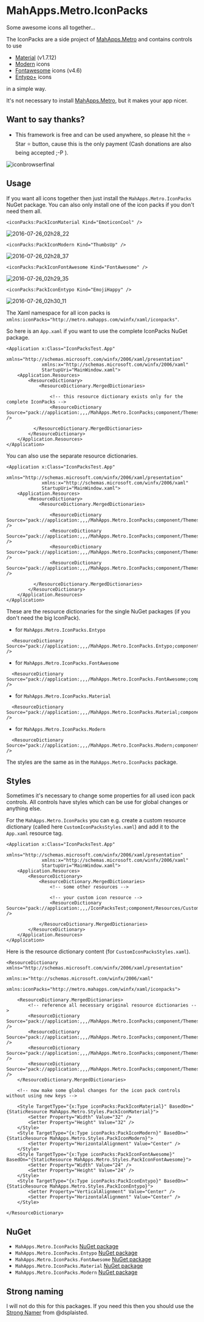 # MahApps.Metro.IconPacks

Some awesome icons all together...

The IconPacks are a side project of [MahApps.Metro](https://github.com/MahApps/MahApps.Metro) and contains controls to use
- [Material](https://materialdesignicons.com/) (v1.7.12)
- [Modern](http://modernuiicons.com/) icons
- [Fontawesome](http://fontawesome.io/icons/) icons (v4.6)
- [Entypo+](http://www.entypo.com/) icons

in a simple way.

It's not necessary to install [MahApps.Metro](https://github.com/MahApps/MahApps.Metro), but it makes your app nicer.

## Want to say thanks?

+ This framework is free and can be used anywhere, so please hit the :star: Star :star: button, cause this is the only payment (Cash donations are also being accepted ;-P ).

![iconbrowserfinal](https://cloud.githubusercontent.com/assets/658431/18764958/ec20dd3e-8113-11e6-8793-b012eaec2302.gif)

## Usage

If you want all icons together then just install the `MahApps.Metro.IconPacks` NuGet package. You can also only install one of the icon packs if you don't need them all.

```xaml
<iconPacks:PackIconMaterial Kind="EmoticonCool" />
```
![2016-07-26_02h28_22](https://cloud.githubusercontent.com/assets/658431/17122168/71270be8-52d9-11e6-89a2-d670bd72aabb.png)

```xaml
<iconPacks:PackIconModern Kind="ThumbsUp" />
```
![2016-07-26_02h28_37](https://cloud.githubusercontent.com/assets/658431/17122171/729eb156-52d9-11e6-8baf-12345ddb9262.png)

```xaml
<iconPacks:PackIconFontAwesome Kind="FontAwesome" />
```
![2016-07-26_02h29_35](https://cloud.githubusercontent.com/assets/658431/17122172/73fe79f0-52d9-11e6-821e-204d1ee99fc3.png)

```xaml
<iconPacks:PackIconEntypo Kind="EmojiHappy" />
```
![2016-07-26_02h30_11](https://cloud.githubusercontent.com/assets/658431/17122173/7573d3ca-52d9-11e6-9a2e-8ecadad254e4.png)

The Xaml namespace for all icon packs is `xmlns:iconPacks="http://metro.mahapps.com/winfx/xaml/iconpacks"`.

So here is an `App.xaml` if you want to use the complete IconPacks NuGet package.

```xaml
<Application x:Class="IconPacksTest.App"
             xmlns="http://schemas.microsoft.com/winfx/2006/xaml/presentation"
             xmlns:x="http://schemas.microsoft.com/winfx/2006/xaml"
             StartupUri="MainWindow.xaml">
    <Application.Resources>
        <ResourceDictionary>
            <ResourceDictionary.MergedDictionaries>

                <!-- this resource dictionary exists only for the complete IconPacks -->
                <ResourceDictionary Source="pack://application:,,,/MahApps.Metro.IconPacks;component/Themes/IconPacks.xaml" />

          </ResourceDictionary.MergedDictionaries>
        </ResourceDictionary>
    </Application.Resources>
</Application>
```

You can also use the separate resource dictionaries.

```xaml
<Application x:Class="IconPacksTest.App"
             xmlns="http://schemas.microsoft.com/winfx/2006/xaml/presentation"
             xmlns:x="http://schemas.microsoft.com/winfx/2006/xaml"
             StartupUri="MainWindow.xaml">
    <Application.Resources>
        <ResourceDictionary>
            <ResourceDictionary.MergedDictionaries>

                <ResourceDictionary Source="pack://application:,,,/MahApps.Metro.IconPacks;component/Themes/PackIconEntypo.xaml" />
                <ResourceDictionary Source="pack://application:,,,/MahApps.Metro.IconPacks;component/Themes/PackIconFontAwesome.xaml" />
                <ResourceDictionary Source="pack://application:,,,/MahApps.Metro.IconPacks;component/Themes/PackIconMaterial.xaml" />
                <ResourceDictionary Source="pack://application:,,,/MahApps.Metro.IconPacks;component/Themes/PackIconModern.xaml" />

          </ResourceDictionary.MergedDictionaries>
        </ResourceDictionary>
    </Application.Resources>
</Application>
```

These are the resource dictionaries for the single NuGet packages (if you don't need the big IconPack).

- for `MahApps.Metro.IconPacks.Entypo`  
```xaml
  <ResourceDictionary Source="pack://application:,,,/MahApps.Metro.IconPacks.Entypo;component/Themes/PackIconEntypo.xaml" />
```
- for `MahApps.Metro.IconPacks.FontAwesome`  
```xaml
  <ResourceDictionary Source="pack://application:,,,/MahApps.Metro.IconPacks.FontAwesome;component/Themes/PackIconFontAwesome.xaml" />
```
- for `MahApps.Metro.IconPacks.Material`  
```xaml
  <ResourceDictionary Source="pack://application:,,,/MahApps.Metro.IconPacks.Material;component/Themes/PackIconMaterial.xaml" />
```
- for `MahApps.Metro.IconPacks.Modern`  
```xaml
  <ResourceDictionary Source="pack://application:,,,/MahApps.Metro.IconPacks.Modern;component/Themes/PackIconModern.xaml" />
```

The styles are the same as in the `MahApps.Metro.IconPacks` package.

## Styles

Sometimes it's necessary to change some properties for all used icon pack controls. All controls have styles which can be use for global changes or anything else.

For the `MahApps.Metro.IconPacks` you can e.g. create a custom resource dictionary (called here `CustomIconPacksStyles.xaml`) and add it to the `App.xaml` resource tag.

```xaml
<Application x:Class="IconPacksTest.App"
             xmlns="http://schemas.microsoft.com/winfx/2006/xaml/presentation"
             xmlns:x="http://schemas.microsoft.com/winfx/2006/xaml"
             StartupUri="MainWindow.xaml">
    <Application.Resources>
        <ResourceDictionary>
            <ResourceDictionary.MergedDictionaries>
                <!-- some other resources -->
                
                <!-- your custom icon resource -->
                <ResourceDictionary Source="pack://application:,,,/IconPacksTest;component/Resources/CustomIconPacksStyles.xaml" />

            </ResourceDictionary.MergedDictionaries>
        </ResourceDictionary>
    </Application.Resources>
</Application>
```

Here is the resource dictionary content (for `CustomIconPacksStyles.xaml`).

```xaml
<ResourceDictionary xmlns="http://schemas.microsoft.com/winfx/2006/xaml/presentation"
                    xmlns:x="http://schemas.microsoft.com/winfx/2006/xaml"
                    xmlns:iconPacks="http://metro.mahapps.com/winfx/xaml/iconpacks">

    <ResourceDictionary.MergedDictionaries>
        <!-- reference all necessary original resource dictionaries -->
        <ResourceDictionary Source="pack://application:,,,/MahApps.Metro.IconPacks;component/Themes/PackIconEntypo.xaml" />
        <ResourceDictionary Source="pack://application:,,,/MahApps.Metro.IconPacks;component/Themes/PackIconFontAwesome.xaml" />
        <ResourceDictionary Source="pack://application:,,,/MahApps.Metro.IconPacks;component/Themes/PackIconMaterial.xaml" />
        <ResourceDictionary Source="pack://application:,,,/MahApps.Metro.IconPacks;component/Themes/PackIconModern.xaml" />
    </ResourceDictionary.MergedDictionaries>

    <!-- now make some global changes for the icon pack controls without using new keys -->

    <Style TargetType="{x:Type iconPacks:PackIconMaterial}" BasedOn="{StaticResource MahApps.Metro.Styles.PackIconMaterial}">
        <Setter Property="Width" Value="32" />
        <Setter Property="Height" Value="32" />
    </Style>
    <Style TargetType="{x:Type iconPacks:PackIconModern}" BasedOn="{StaticResource MahApps.Metro.Styles.PackIconModern}">
        <Setter Property="HorizontalAlignment" Value="Center" />
    </Style>
    <Style TargetType="{x:Type iconPacks:PackIconFontAwesome}" BasedOn="{StaticResource MahApps.Metro.Styles.PackIconFontAwesome}">
        <Setter Property="Width" Value="24" />
        <Setter Property="Height" Value="24" />
    </Style>
    <Style TargetType="{x:Type iconPacks:PackIconEntypo}" BasedOn="{StaticResource MahApps.Metro.Styles.PackIconEntypo}">
        <Setter Property="VerticalAlignment" Value="Center" />
        <Setter Property="HorizontalAlignment" Value="Center" />
    </Style>

</ResourceDictionary>
``` 

## NuGet

- `MahApps.Metro.IconPacks` [NuGet package](https://www.nuget.org/packages/MahApps.Metro.IconPacks/)
- `MahApps.Metro.IconPacks.Entypo` [NuGet package](https://www.nuget.org/packages/MahApps.Metro.IconPacks.Entypo/)
- `MahApps.Metro.IconPacks.FontAwesome` [NuGet package](https://www.nuget.org/packages/MahApps.Metro.IconPacks.FontAwesome/)
- `MahApps.Metro.IconPacks.Material` [NuGet package](https://www.nuget.org/packages/MahApps.Metro.IconPacks.Material/)
- `MahApps.Metro.IconPacks.Modern` [NuGet package](https://www.nuget.org/packages/MahApps.Metro.IconPacks.Modern/)

## Strong naming

I will not do this for this packages. If you need this then you should use the [Strong Namer](https://github.com/dsplaisted/strongnamer) from @dsplaisted.

